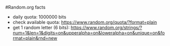 #Random.org facts
- daily quota: 1000000 bits
- check available quota: https://www.random.org/quota/?format=plain
- get 1 random letter (6 bits): https://www.random.org/strings/?num=1&len=1&digits=on&upperalpha=on&loweralpha=on&unique=on&format=plain&rnd=new
